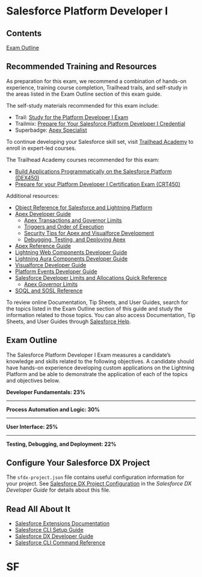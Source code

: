 # Salesforce Platform Developer I

## **Contents**

[Exam Outline](https://trailhead.salesforce.com/help?article=Salesforce-Certified-Platform-Developer-I-Exam-Guide#outline)

## **Recommended Training and Resources**

As preparation for this exam, we recommend a combination of hands-on experience, training course completion, Trailhead trails, and self-study in the areas listed in the Exam Outline section of this exam guide.

The self-study materials recommended for this exam include:

- Trail: [Study for the Platform Developer I Exam](https://trailhead.salesforce.com/en/content/learn/trails/platform-developer-i-certification-study-guide)
- Trailmix: [Prepare for Your Salesforce Platform Developer I Credential](https://trailhead.salesforce.com/en/users/strailhead/trailmixes/prepare-for-your-salesforce-platform-developer-i-credential)
- Superbadge: [Apex Specialist](https://trailhead.salesforce.com/content/learn/superbadges/superbadge_apex)

To continue developing your Salesforce skill set, visit [Trailhead Academy](https://trailhead.salesforce.com/academy) to enroll in expert-led courses.

The Trailhead Academy courses recommended for this exam:

- [Build Applications Programmatically on the Salesforce Platform (DEX450)](https://trailhead.salesforce.com/en/academy/classes/dex450-build-applications-programmatically-on-the-salesforce-platform)
- [Prepare for your Platform Developer I Certification Exam (CRT450)](https://trailheadacademy.salesforce.com/classes/crt450-prepare-for-your-platform-developer-i-certification-exam)

Additional resources:

- [Object Reference for Salesforce and Lightning Platform](https://developer.salesforce.com/docs/atlas.en-us.object_reference.meta/object_reference/sforce_api_objects_concepts.htm)
- [Apex Developer Guide](https://developer.salesforce.com/docs/atlas.en-us.apexcode.meta/apexcode/apex_dev_guide.htm)
  - [Apex Transactions and Governor Limits](https://developer.salesforce.com/docs/atlas.en-us.apexcode.meta/apexcode/apex_limits_intro.htm)
  - [Triggers and Order of Execution](https://developer.salesforce.com/docs/atlas.en-us.apexcode.meta/apexcode/apex_triggers_order_of_execution.htm)
  - [Security Tips for Apex and Visualforce Development](https://developer.salesforce.com/docs/atlas.en-us.apexcode.meta/apexcode/pages_security_tips_intro.htm)
  - [Debugging, Testing, and Deploying Apex](https://developer.salesforce.com/docs/atlas.en-us.apexcode.meta/apexcode/apex_debug_test_deploy.htm)
- [Apex Reference Guide](https://developer.salesforce.com/docs/atlas.en-us.apexref.meta/apexref/apex_ref_guide.htm)
- [Lightning Web Components Developer Guide](https://developer.salesforce.com/docs/component-library/documentation/en/lwc)
- [Lightning Aura Components Developer Guide](https://developer.salesforce.com/docs/atlas.en-us.lightning.meta/lightning/intro_framework.htm)
- [Visualforce Developer Guide](https://developer.salesforce.com/docs/atlas.en-us.pages.meta/pages/pages_intro.htm)
- [Platform Events Developer Guide](https://developer.salesforce.com/docs/atlas.en-us.platform_events.meta/platform_events/platform_events_intro.htm)
- [Salesforce Developer Limits and Allocations Quick Reference](https://developer.salesforce.com/docs/atlas.en-us.salesforce_app_limits_cheatsheet.meta/salesforce_app_limits_cheatsheet/salesforce_app_limits_overview.htm)
  - [Apex Governor Limits](https://developer.salesforce.com/docs/atlas.en-us.salesforce_app_limits_cheatsheet.meta/salesforce_app_limits_cheatsheet/salesforce_app_limits_platform_apexgov.htm)
- [SOQL and SOSL Reference](https://developer.salesforce.com/docs/atlas.en-us.soql_sosl.meta/soql_sosl/sforce_api_calls_soql_sosl_intro.htm)

To review online Documentation, Tip Sheets, and User Guides, search for the topics listed in the Exam Outline section of this guide and study the information related to those topics. You can also access Documentation, Tip Sheets, and User Guides through [Salesforce Help](https://help.salesforce.com/).

## **Exam Outline**

The Salesforce Platform Developer I Exam measures a candidate’s knowledge and skills related to the following objectives. A candidate should have hands-on experience developing custom applications on the Lightning Platform and be able to demonstrate the application of each of the topics and objectives below.

**Developer Fundamentals: 23%**

---

**Process Automation and Logic: 30%**

---

**User Interface: 25%**

---

**Testing, Debugging, and Deployment: 22%**

## Configure Your Salesforce DX Project

The `sfdx-project.json` file contains useful configuration information for your project. See [Salesforce DX Project Configuration](https://developer.salesforce.com/docs/atlas.en-us.sfdx_dev.meta/sfdx_dev/sfdx_dev_ws_config.htm) in the _Salesforce DX Developer Guide_ for details about this file.

## Read All About It

- [Salesforce Extensions Documentation](https://developer.salesforce.com/tools/vscode/)
- [Salesforce CLI Setup Guide](https://developer.salesforce.com/docs/atlas.en-us.sfdx_setup.meta/sfdx_setup/sfdx_setup_intro.htm)
- [Salesforce DX Developer Guide](https://developer.salesforce.com/docs/atlas.en-us.sfdx_dev.meta/sfdx_dev/sfdx_dev_intro.htm)
- [Salesforce CLI Command Reference](https://developer.salesforce.com/docs/atlas.en-us.sfdx_cli_reference.meta/sfdx_cli_reference/cli_reference.htm)

# SF
